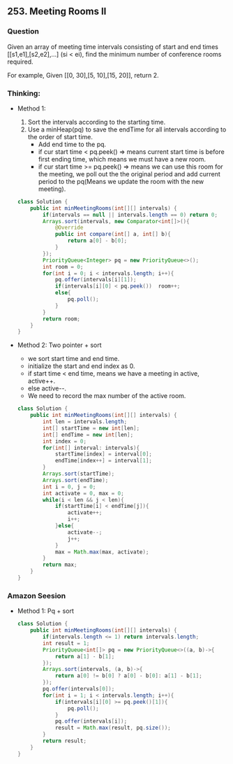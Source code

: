 ## 253. Meeting Rooms II

### Question
Given an array of meeting time intervals consisting of start and end times [[s1,e1],[s2,e2],...] (si < ei), find the minimum number of conference rooms required.

For example,
Given [[0, 30],[5, 10],[15, 20]],
return 2.

### Thinking:
* Method 1:
    1. Sort the intervals according to the starting time.
    2. Use a minHeap(pq) to save the endTime for all intervals according to the order of start time.
        * Add end time to the pq.
        * if cur start time < pq.peek() => means current start time is before first ending time, which means we must have a new room.
        * if cur start time >= pq.peek() => means we can use this room for the meeting, we poll out the the original period and add current period to the pq(Means we update the room with the new meeting).
    ```Java
    class Solution {
        public int minMeetingRooms(int[][] intervals) {
            if(intervals == null || intervals.length == 0) return 0;
            Arrays.sort(intervals, new Comparator<int[]>(){
                @Override
                public int compare(int[] a, int[] b){
                    return a[0] - b[0];
                }
            });
            PriorityQueue<Integer> pq = new PriorityQueue<>();
            int room = 0;
            for(int i = 0; i < intervals.length; i++){
                pq.offer(intervals[i][1]);
                if(intervals[i][0] < pq.peek())  room++;
                else{
                    pq.poll();
                }
            }
            return room;
        }
    }
    ```

* Method 2: Two pointer + sort
    * we sort start time and end time.
    * initialize the start and end index as 0.
    * if start time < end time, means we have a meeting in active, active++.
    * else active--.
    * We need to record the max number of the active room.
    ```java
    class Solution {
        public int minMeetingRooms(int[][] intervals) {
            int len = intervals.length;
            int[] startTime = new int[len];
            int[] endTime = new int[len];
            int index = 0;
            for(int[] interval: intervals){
                startTime[index] = interval[0];
                endTime[index++] = interval[1];
            }
            Arrays.sort(startTime);
            Arrays.sort(endTime);
            int i = 0, j = 0;
            int activate = 0, max = 0;
            while(i < len && j < len){
                if(startTime[i] < endTime[j]){
                    activate++;
                    i++;
                }else{
                    activate--;
                    j++;
                }
                max = Math.max(max, activate);
            }
            return max;
        }
    }
    ```

### Amazon Seesion
* Method 1: Pq + sort
	```Java
	class Solution {
		public int minMeetingRooms(int[][] intervals) {
			if(intervals.length <= 1) return intervals.length;
			int result = 1;
			PriorityQueue<int[]> pq = new PriorityQueue<>((a, b)->{
				return a[1] - b[1];
			});
			Arrays.sort(intervals, (a, b)->{
				return a[0] != b[0] ? a[0] - b[0]: a[1] - b[1];
			});
			pq.offer(intervals[0]);
			for(int i = 1; i < intervals.length; i++){
				if(intervals[i][0] >= pq.peek()[1]){
					pq.poll();
				}
				pq.offer(intervals[i]);
				result = Math.max(result, pq.size());
			}
			return result;
		}
	}
	```